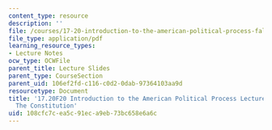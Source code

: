 ```yaml
---
content_type: resource
description: ''
file: /courses/17-20-introduction-to-the-american-political-process-fall-2020/108cfc7cea5c91eca9eb73bc658e6a6c_MIT17_20F20_lec7.pdf
file_type: application/pdf
learning_resource_types:
- Lecture Notes
ocw_type: OCWFile
parent_title: Lecture Slides
parent_type: CourseSection
parent_uid: 106ef2fd-c116-c0d2-0dab-97364103aa9d
resourcetype: Document
title: '17.20F20 Introduction to the American Political Process Lecture Slides 7:
  The Constitution'
uid: 108cfc7c-ea5c-91ec-a9eb-73bc658e6a6c
---
```

